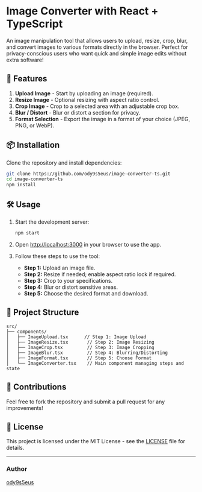# Image Converter with React + TypeScript

An image manipulation tool that allows users to upload, resize, crop, blur, and convert images to various formats directly in the browser. Perfect for privacy-conscious users who want quick and simple image edits without extra software!

## 🚀 Features

1. **Upload Image** - Start by uploading an image (required).
2. **Resize Image** - Optional resizing with aspect ratio control.
3. **Crop Image** - Crop to a selected area with an adjustable crop box.
4. **Blur / Distort** - Blur or distort a section for privacy.
5. **Format Selection** - Export the image in a format of your choice (JPEG, PNG, or WebP).

## 📦 Installation

Clone the repository and install dependencies:

```bash
git clone https://github.com/ody9s5eus/image-converter-ts.git
cd image-converter-ts
npm install
```

## 🛠️ Usage

1. Start the development server:

   ```bash
   npm start
   ```

2. Open [http://localhost:3000](http://localhost:3000) in your browser to use the app.

3. Follow these steps to use the tool:
   - **Step 1:** Upload an image file.
   - **Step 2:** Resize if needed; enable aspect ratio lock if required.
   - **Step 3:** Crop to your specifications.
   - **Step 4:** Blur or distort sensitive areas.
   - **Step 5:** Choose the desired format and download.

## 🧩 Project Structure

```plaintext
src/
├── components/
│   ├── ImageUpload.tsx      // Step 1: Image Upload
│   ├── ImageResize.tsx       // Step 2: Image Resizing
│   ├── ImageCrop.tsx         // Step 3: Image Cropping
│   ├── ImageBlur.tsx         // Step 4: Blurring/Distorting
│   ├── ImageFormat.tsx       // Step 5: Choose Format
│   └── ImageConverter.tsx    // Main component managing steps and state
```

## 🤝 Contributions

Feel free to fork the repository and submit a pull request for any improvements!

## 📄 License

This project is licensed under the MIT License - see the [LICENSE](LICENSE) file for details.

---

### Author

[ody9s5eus](https://github.com/ody9s5eus)
